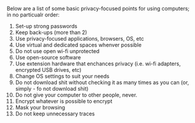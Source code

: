 Below are a list of some basic privacy-focused points for using computers; in no particualr order:

1) Set-up strong passwords
2) Keep back-ups (more than 2)
3) Use privacy-focused applications, browsers, OS, etc
4) Use virtual and dedicated spaces whenver possible
5) Do not use open wi-fi unprotected
6) Use open-source software
7) Use extension hardware that enchances privacy (i.e. wi-fi adapters, encrypted USB drives, etc)
8) Change OS settings to suit your needs
9) Do not download shit without checking it as many times as you can (or, simply - fo not download shit)
10) Do not give your computer to other people, never.
11) Encrypt whatever is possible to encrypt
12) Mask your browsing 
13) Do not keep unnecessary traces
